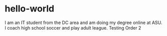 # hello-world
I am an IT student from the DC area and am doing my degree online at ASU. I coach high school soccer and play adult league.
Testing Order 2

